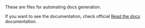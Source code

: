 These are files for automating docs generation.

If you want to see the documentation, check official [Read the docs](https://predictit.readthedocs.io) documentation.
